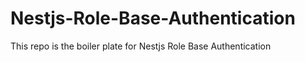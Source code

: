 # Nestjs-Role-Base-Authentication
This repo is the boiler plate for Nestjs Role Base Authentication

